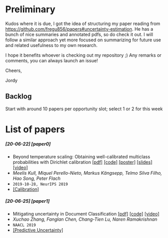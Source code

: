 # Preliminary

Kudos where it is due, I got the idea of structuring my paper reading from https://github.com/fregu856/papers#uncertainty-estimation. 
He has a bunch of nice summaries and annotated pdfs, so do check it out. 
I will follow a similar approach yet more focused on summarizing for future use and related usefulness to my own research. 

I hope it benefits whoever is checking out my repository ;) 
Any remarks or comments, you can always launch an issue! 

Cheers, 

Jordy

## Backlog
Start with around 10 papers per opportunity slot; select 1 or 2 for this week


# List of papers

##### [20-06-22] [paper0]
- Beyond temperature scaling: Obtaining well-calibrated multiclass probabilities with Dirichlet calibration [[pdf]](https://arxiv.org/abs/1910.12656) [[code]](https://github.com/dirichletcal/experiments_neurips) [[poster]](https://dirichletcal.github.io/documents/neurips2019/poster.pdf) [[slides]](https://dirichletcal.github.io/documents/neurips2019/slides.pdf) [[video]](https://dirichletcal.github.io/documents/neurips2019/video/Meelis_Ettekanne.mp4)
- *Meelis Kull, Miquel Perello-Nieto, Markus Kängsepp, Telmo Silva Filho, Hao Song, Peter Flach*
- `2019-10-28, NeurIPS 2019`
- [[Calibration]](#calibration)


##### [20-06-25] [paper1]
- Mitigating uncertainty in Document Classification [[pdf]](https://xuczhang.github.io/papers/naacl19_uncertainty_full.pdf) [[code]](https://github.com/xuczhang/UncertainDC) [[video]](https://vimeo.com/347415373)
- *Xuchao Zhang, Fanglan Chen, Chang-Tien Lu, Naren Ramakrishnan*
- `NAACL 2019`
- [[Predictive Uncertainty]](#Predictive_Uncertainty)

